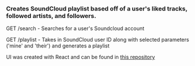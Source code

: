 ### Creates SoundCloud playlist based off of a user's liked tracks, followed artists, and followers.

GET /search - Searches for a user's Soundcloud account

GET /playlist - Takes in SoundCloud user ID along with selected parameters ('mine' and 'their') and generates a playlist

UI was created with React and can be found in [this repository](https://github.com/DillonThornberry/sc-playlist-generator-frontend)
